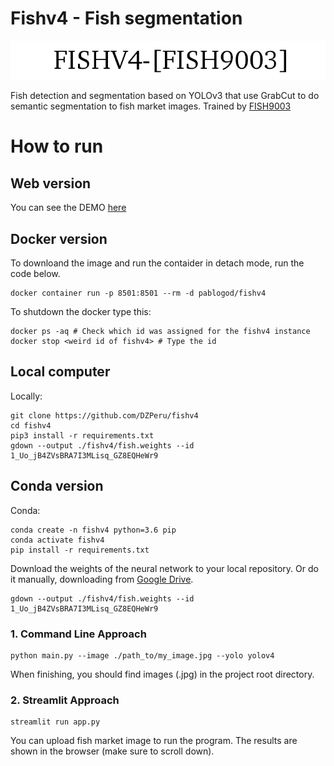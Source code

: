 # Fishv4 - Fish segmentation

![](img/fish4.png)

Fish detection and segmentation based on YOLOv3 that use GrabCut to do semantic segmentation to fish market images.
Trained by [FISH9003](https://github.com/DZPeru/fish-datasets)

# How to run

## Web version

You can see the DEMO [here](https://fishv4.herokuapp.com/)

## Docker version

To downloand the image and run the contaider in detach mode, run the code below.
```
docker container run -p 8501:8501 --rm -d pablogod/fishv4
```

To shutdown the docker type this:
```
docker ps -aq # Check which id was assigned for the fishv4 instance
docker stop <weird id of fishv4> # Type the id
```

## Local computer

Locally:

```
git clone https://github.com/DZPeru/fishv4
cd fishv4
pip3 install -r requirements.txt
gdown --output ./fishv4/fish.weights --id 1_Uo_jB4ZVsBRA7I3MLisq_GZ8EQHeWr9
```

## Conda version

Conda:
```
conda create -n fishv4 python=3.6 pip 
conda activate fishv4
pip install -r requirements.txt
```

Download the weights of the neural network to your local repository. Or do it manually, downloading from [Google Drive](https://drive.google.com/file/d/1_Uo_jB4ZVsBRA7I3MLisq_GZ8EQHeWr9/view?usp=sharing).

```
gdown --output ./fishv4/fish.weights --id 1_Uo_jB4ZVsBRA7I3MLisq_GZ8EQHeWr9
```

### 1. Command Line Approach
```
python main.py --image ./path_to/my_image.jpg --yolo yolov4
```
When finishing, you should find images (.jpg) in the project root directory.

### 2. Streamlit Approach
```
streamlit run app.py
```

You can upload fish market image to run the program. The results are shown in the browser (make sure to scroll down).
